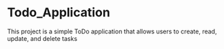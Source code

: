 # Todo_Application
This project is a simple ToDo application that allows users to create, read, update, and delete tasks
